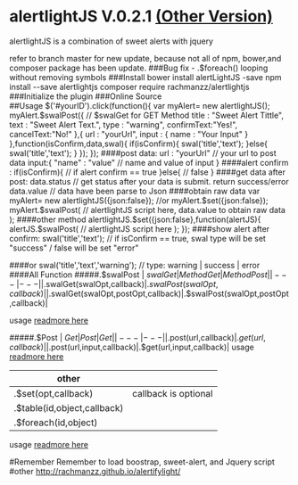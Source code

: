 # alertlightJS V.0.2.1  [(Other Version)](https://github.com/rachmanzz/AlertlightJS/releases)
alertlightJS is a combination of sweet alerts with jquery

refer to branch master for new update, because not all of npm, bower,and composer package has been update.
###Bug fix
    - .$foreach() looping without removing symbols
###Install
    bower install alertLightJS -save
    npm install --save alertlightjs
    composer require rachmanzz/alertlightjs    
###Initialize the plugin
    <link rel="stylesheet" type="text/css" href="http://t4t5.github.io/sweetalert/dist/sweetalert.css">
    <link rel="stylesheet" href="https://maxcdn.bootstrapcdn.com/bootstrap/3.3.6/css/bootstrap.min.css" integrity="sha384-1q8mTJOASx8j1Au+a5WDVnPi2lkFfwwEAa8hDDdjZlpLegxhjVME1fgjWPGmkzs7" crossorigin="anonymous">
    <script src="//code.jquery.com/jquery-1.12.0.min.js"></script>
    <script src="https://maxcdn.bootstrapcdn.com/bootstrap/3.3.6/js/bootstrap.min.js" integrity="sha384-0mSbJDEHialfmuBBQP6A4Qrprq5OVfW37PRR3j5ELqxss1yVqOtnepnHVP9aJ7xS" crossorigin="anonymous"></script>
    <script src="http://t4t5.github.io/sweetalert/dist/sweetalert.min.js"></script>
    <script src="dist/alertlightjs.min.js"></script>
###Online Source    
    <script src="http://rachmanzz.github.io/AlertlightJS/dist/js/alertlightjs-0-2-1.min.js"></script>
##Usage
    $('#yourID').click(function(){
            var myAlert= new alertlightJS();
            myAlert.$swalPost({     // $swalGet for GET Method
                title : "Sweet Alert Tittle",
                text  : "Sweet Alert Text.",
                type  : "warning",
                confirmText:"Yes!",
                cancelText:"No!"
            },{
                url : "yourUrl",
                input   : {
                    name  : "Your Input"
                }
            },function(isConfirm,data,swal){
                if(isConfirm){
                        swal('title','text');
                }else{
                    swal('title','text');
                }
            });
        });
####post data:
            url : "yourUrl" // your url to post data
            input:{
                "name" : "value" // name and value of input
            }
####alert confirm :
     if(isConfirm){
        // if alert confirm == true
     }else{
       // false
     }
####get data after post:
     data.status // get status after your data is submit. return success/error
     data.value // data have been parse to Json
####obtain raw data
     var myAlert= new alertlightJS({json:false}); //or myAlert.$set({json:false});
     myAlert.$swalPost(
        // alertlightJS script here, data.value to obtain raw data 
     );
####other method
     alertlightJS.$set({json:false},function(alertJS){
        alertJS.$swalPost(
                        // alertlightJS script here 
                     );
     });
####show alert after confirm:
    swal('title','text'); // if isConfirm == true, swal type will be set "success" / false will be set "error"
     
####or
    swal('title','text','warning'); // type: warning | success | error
####All Function
#####.$swalPost | $swalGet
|Method Get|Method Post| 
|---|---|
|.$swalGet(swalOpt,callback)|.$swalPost(swalOpt,callback)|
|.$swalGet(swalOpt,postOpt,callback)|.$swalPost(swalOpt,postOpt,callback)|

usage [readmore here](https://github.com/rachmanzz/AlertlightJS/wiki/show-alert-&-send)


#####.$Post | $Get
|Post|Get|
|---|---|
|.$post(url,callback)|.$get(url,callback)|
|.$post(url,input,callback)|.$get(url,input,callback)|
usage [readmore here](https://github.com/rachmanzz/AlertlightJS/wiki/send-data)

|other| |
|---|---|
|.$set(opt,callback)|callback is optional |
|.$table(id,object,callback)| |
|.$foreach(id,object)| |
usage [readmore here](https://github.com/rachmanzz/AlertlightJS/wiki/other)




#Remember
Remember to load boostrap, sweet-alert, and Jquery script 
#other
http://rachmanzz.github.io/alertifylight/